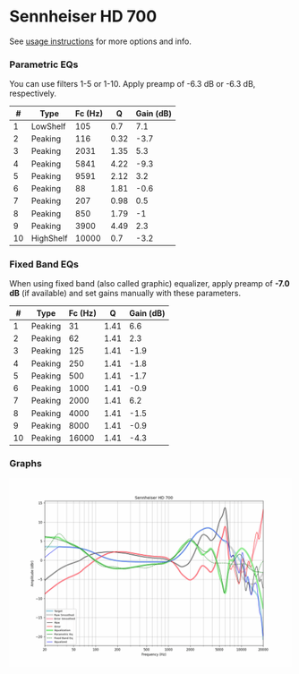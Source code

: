 # Sennheiser HD 700
See [usage instructions](https://github.com/jaakkopasanen/AutoEq#usage) for more options and info.

### Parametric EQs
You can use filters 1-5 or 1-10. Apply preamp of -6.3 dB or -6.3 dB, respectively.

|   # | Type      |   Fc (Hz) |    Q |   Gain (dB) |
|-----|-----------|-----------|------|-------------|
|   1 | LowShelf  |       105 | 0.7  |         7.1 |
|   2 | Peaking   |       116 | 0.32 |        -3.7 |
|   3 | Peaking   |      2031 | 1.35 |         5.3 |
|   4 | Peaking   |      5841 | 4.22 |        -9.3 |
|   5 | Peaking   |      9591 | 2.12 |         3.2 |
|   6 | Peaking   |        88 | 1.81 |        -0.6 |
|   7 | Peaking   |       207 | 0.98 |         0.5 |
|   8 | Peaking   |       850 | 1.79 |        -1   |
|   9 | Peaking   |      3900 | 4.49 |         2.3 |
|  10 | HighShelf |     10000 | 0.7  |        -3.2 |

### Fixed Band EQs
When using fixed band (also called graphic) equalizer, apply preamp of **-7.0 dB** (if available) and set gains manually with these parameters.

|   # | Type    |   Fc (Hz) |    Q |   Gain (dB) |
|-----|---------|-----------|------|-------------|
|   1 | Peaking |        31 | 1.41 |         6.6 |
|   2 | Peaking |        62 | 1.41 |         2.3 |
|   3 | Peaking |       125 | 1.41 |        -1.9 |
|   4 | Peaking |       250 | 1.41 |        -1.8 |
|   5 | Peaking |       500 | 1.41 |        -1.7 |
|   6 | Peaking |      1000 | 1.41 |        -0.9 |
|   7 | Peaking |      2000 | 1.41 |         6.2 |
|   8 | Peaking |      4000 | 1.41 |        -1.5 |
|   9 | Peaking |      8000 | 1.41 |        -0.9 |
|  10 | Peaking |     16000 | 1.41 |        -4.3 |

### Graphs
![](./Sennheiser%20HD%20700.png)
